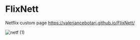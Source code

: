# FlixNett
Netflix custom page https://valeriancebotari.github.io/FlixNett/

![netf (1)](https://user-images.githubusercontent.com/102660740/160838150-1d31e5ec-1ed9-4908-bc0a-14627be3e33f.jpg)

